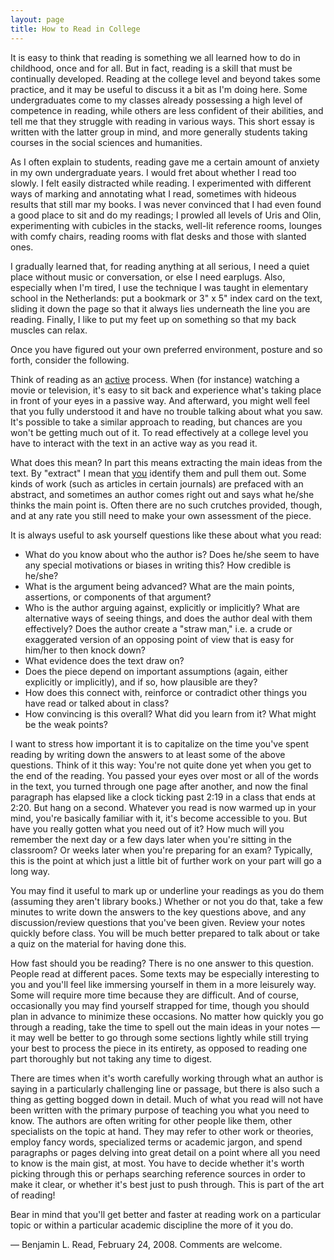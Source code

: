 ```yaml
---
layout: page
title: How to Read in College
---
```

It is easy to think that reading is something we all learned how to do in childhood, once and for all. But in fact, reading is a skill that must be continually developed. Reading at the college level and beyond takes some practice, and it may be useful to discuss it a bit as I'm doing here. Some undergraduates come to my classes already possessing a high level of competence in reading, while others are less confident of their abilities, and tell me that they struggle with reading in various ways. This short essay is written with the latter group in mind, and more generally students taking courses in the social sciences and humanities.

As I often explain to students, reading gave me a certain amount of anxiety in my own undergraduate years. I would fret about whether I read too slowly. I felt easily distracted while reading. I experimented with different ways of marking and annotating what I read, sometimes with hideous results that still mar my books. I was never convinced that I had even found a good place to sit and do my readings; I prowled all levels of Uris and Olin, experimenting with cubicles in the stacks, well-lit reference rooms, lounges with comfy chairs, reading rooms with flat desks and those with slanted ones.

I gradually learned that, for reading anything at all serious, I need a quiet place without music or conversation, or else I need earplugs. Also, especially when I'm tired, I use the technique I was taught in elementary school in the Netherlands: put a bookmark or 3" x 5" index card on the text, sliding it down the page so that it always lies underneath the line you are reading. Finally, I like to put my feet up on something so that my back muscles can relax.

Once you have figured out your own preferred environment, posture and so forth, consider the following.

Think of reading as an <u>active</u> process. When (for instance) watching a movie or television, it's easy to sit back and experience what's taking place in front of your eyes in a passive way. And afterward, you might well feel that you fully understood it and have no trouble talking about what you saw. It's possible to take a similar approach to reading, but chances are you won't be getting much out of it. To read effectively at a college level you have to interact with the text in an active way as you read it.

What does this mean? In part this means extracting the main ideas from the text. By "extract" I mean that <u>you</u> identify them and pull them out. Some kinds of work (such as articles in certain journals) are prefaced with an abstract, and sometimes an author comes right out and says what he/she thinks the main point is. Often there are no such crutches provided, though, and at any rate you still need to make your own assessment of the piece.

It is always useful to ask yourself questions like these about what you read:

+ What do you know about who the author is? Does he/she seem to have any special motivations or biases in writing this? How credible is he/she?
+ What is the argument being advanced? What are the main points, assertions, or components of that argument?
+ Who is the author arguing against, explicitly or implicitly? What are alternative ways of seeing things, and does the author deal with them effectively? Does the author create a "straw man," i.e. a crude or exaggerated version of an opposing point of view that is easy for him/her to then knock down?
+ What evidence does the text draw on?
+ Does the piece depend on important assumptions (again, either explicitly or implicitly), and if so, how plausible are they?
+ How does this connect with, reinforce or contradict other things you have read or talked about in class? 
+ How convincing is this overall? What did you learn from it? What might be the weak points?

I want to stress how important it is to capitalize on the time you've spent reading by writing down the answers to at least some of the above questions. Think of it this way: You're not quite done yet when you get to the end of the reading. You passed your eyes over most or all of the words in the text, you turned through one page after another, and now the final paragraph has elapsed like a clock ticking past 2:19 in a class that ends at 2:20. But hang on a second. Whatever you read is now warmed up in your mind, you're basically familiar with it, it's become accessible to you. But have you really gotten what you need out of it? How much will you remember the next day or a few days later when you're sitting in the classroom? Or weeks later when you're preparing for an exam? Typically, this is the point at which just a little bit of further work on your part will go a long way.

You may find it useful to mark up or underline your readings as you do them (assuming they aren't library books.) Whether or not you do that, take a few minutes to write down the answers to the key questions above, and any discussion/review questions that you've been given. Review your notes quickly before class. You will be much better prepared to talk about or take a quiz on the material for having done this.

How fast should you be reading? There is no one answer to this question. People read at different paces. Some texts may be especially interesting to you and you'll feel like immersing yourself in them in a more leisurely way. Some will require more time because they are difficult. And of course, occasionally you may find yourself strapped for time, though you should plan in advance to minimize these occasions. No matter how quickly you go through a reading, take the time to spell out the main ideas in your notes &#8212; it may well be better to go through some sections lightly while still trying your best to process the piece in its entirety, as opposed to reading one part thoroughly but not taking any time to digest.

There are times when it's worth carefully working through what an author is saying in a particularly challenging line or passage, but there is also such a thing as getting bogged down in detail. Much of what you read will not have been written with the primary purpose of teaching you what you need to know. The authors are often writing for other people like them, other specialists on the topic at hand. They may refer to other work or theories, employ fancy words, specialized terms or academic jargon, and spend paragraphs or pages delving into great detail on a point where all you need to know is the main gist, at most. You have to decide whether it's worth picking through this or perhaps searching reference sources in order to make it clear, or whether it's best just to push through. This is part of the art of reading!

Bear in mind that you'll get better and faster at reading work on a particular topic or within a particular academic discipline the more of it you do.

&#8212; Benjamin L. Read, February 24, 2008. Comments are welcome.<BR>
